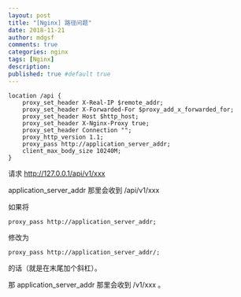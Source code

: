 ```yaml
---
layout: post
title: "[Nginx] 路径问题"
date: 2018-11-21
author: mdgsf
comments: true
categories: nginx
tags: [Nginx]
description:
published: true #default true
---
```



```
location /api {
    proxy_set_header X-Real-IP $remote_addr;
    proxy_set_header X-Forwarded-For $proxy_add_x_forwarded_for;
    proxy_set_header Host $http_host;
    proxy_set_header X-Nginx-Proxy true;
    proxy_set_header Connection "";
    proxy_http_version 1.1;
    proxy_pass http://application_server_addr;
    client_max_body_size 10240M;
}
```

请求 http://127.0.0.1/api/v1/xxx

application_server_addr 那里会收到 /api/v1/xxx

如果将

```
proxy_pass http://application_server_addr;
```

修改为 

```
proxy_pass http://application_server_addr/;
``` 

的话（就是在末尾加个斜杠）。

那 application_server_addr 那里会收到 /v1/xxx 。

